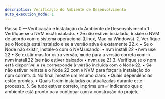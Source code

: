 ```yaml
---
description: Verificação do Ambiente de Desenvolvimento
auto_execution_mode: 1
---
```


Passo 0 — Verificação e Instalação do Ambiente de Desenvolvimento
	1.	Verifique se o NVM está instalado.
	•	Se não estiver instalado, instale o NVM de acordo com o sistema operacional (Linux, Mac ou Windows).
	2.	Verifique se o Node.js está instalado e se a versão ativa é exatamente 22.x.
	•	Se o Node não existir, instale-o com o NVM usando:
	•	nvm install 22
	•	nvm use 22
	•	Se existir mas for outra versão, mude para a versão correta com:
	•	nvm install 22 (se não estiver baixado)
	•	nvm use 22
	3.	Verifique se o npm está disponível e se corresponde à versão incluída com o Node 22.
	•	Se não estiver, reinstale o Node 22 com o NVM para forçar a instalação do npm correto.
	4.	No final, mostre um resumo claro:
	•	Quais dependências estão prontas.
	•	Quais foram instaladas ou atualizadas durante este processo.
	5.	Se tudo estiver correto, imprima um ✅ indicando que o ambiente está pronto para continuar com a construção do projeto.
